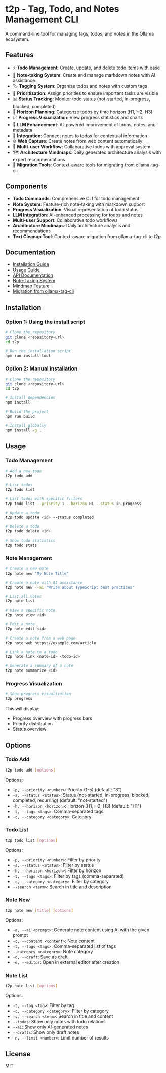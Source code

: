 # t2p - Tag, Todo, and Notes Management CLI

A command-line tool for managing tags, todos, and notes in the Ollama ecosystem.

## Features

- ⚡ **Todo Management**: Create, update, and delete todo items with ease
- 📝 **Note-taking System**: Create and manage markdown notes with AI assistance
- 🏷️ **Tagging System**: Organize todos and notes with custom tags
- 🔢 **Prioritization**: Assign priorities to ensure important tasks are visible
- 📊 **Status Tracking**: Monitor todo status (not-started, in-progress, blocked, completed)
- 🌅 **Horizon Planning**: Categorize todos by time horizon (H1, H2, H3)
- 📈 **Progress Visualization**: View progress statistics and charts
- 🧠 **LLM Enhancement**: AI-powered improvement of todos, notes, and metadata
- 🔗 **Integration**: Connect notes to todos for contextual information
- 🌐 **Web Capture**: Create notes from web content automatically
- 👥 **Multi-user Workflow**: Collaborative todos with approval system
- 🗺️ **Architecture Mindmaps**: Daily generated architecture analysis with expert recommendations
- 🔄 **Migration Tools**: Context-aware tools for migrating from ollama-tag-cli

## Components

- **Todo Commands**: Comprehensive CLI for todo management
- **Note System**: Feature-rich note-taking with markdown support
- **Progress Visualization**: Visual representation of todo status
- **LLM Integration**: AI-enhanced processing for todos and notes
- **Multi-user Support**: Collaborative todo workflows
- **Architecture Mindmaps**: Daily architecture analysis and recommendations
- **Text Cleanup Tool**: Context-aware migration from ollama-tag-cli to t2p

## Documentation

- [Installation Guide](docs/installation.md)
- [Usage Guide](docs/usage.md)
- [API Documentation](docs/api.md)
- [Note-Taking System](docs/note-system.md)
- [Mindmap Feature](docs/mindmap-feature.md)
- [Migration from ollama-tag-cli](docs/text-cleanup-integration.md)

## Installation

### Option 1: Using the install script

```bash
# Clone the repository
git clone <repository-url>
cd t2p

# Run the installation script
npm run install-tool
```

### Option 2: Manual installation

```bash
# Clone the repository
git clone <repository-url>
cd t2p

# Install dependencies
npm install

# Build the project
npm run build

# Install globally
npm install -g .
```

## Usage

### Todo Management

```bash
# Add a new todo
t2p todo add

# List todos
t2p todo list

# List todos with specific filters
t2p todo list --priority 1 --horizon H1 --status in-progress

# Update a todo
t2p todo update <id> --status completed

# Delete a todo
t2p todo delete <id>

# Show todo statistics
t2p todo stats
```

### Note Management

```bash
# Create a new note
t2p note new "My Note Title"

# Create a note with AI assistance
t2p note new --ai "Write about TypeScript best practices"

# List all notes
t2p note list

# View a specific note
t2p note view <id>

# Edit a note
t2p note edit <id>

# Create a note from a web page
t2p note web https://example.com/article

# Link a note to a todo
t2p note link <note-id> <todo-id>

# Generate a summary of a note
t2p note summarize <id>
```

### Progress Visualization

```bash
# Show progress visualization
t2p progress
```

This will display:

- Progress overview with progress bars
- Priority distribution
- Status overview

## Options

### Todo Add

```bash
t2p todo add [options]
```

Options:

- `-p, --priority <number>`: Priority (1-5) (default: "3")
- `-s, --status <status>`: Status (not-started, in-progress, blocked, completed, recurring) (default: "not-started")
- `-h, --horizon <horizon>`: Horizon (H1, H2, H3) (default: "H1")
- `-t, --tags <tags>`: Comma-separated tags
- `-c, --category <category>`: Category

### Todo List

```bash
t2p todo list [options]
```

Options:

- `-p, --priority <number>`: Filter by priority
- `-s, --status <status>`: Filter by status
- `-h, --horizon <horizon>`: Filter by horizon
- `-t, --tags <tags>`: Filter by tags (comma-separated)
- `-c, --category <category>`: Filter by category
- `--search <term>`: Search in title and description

### Note New

```bash
t2p note new [title] [options]
```

Options:

- `-a, --ai <prompt>`: Generate note content using AI with the given prompt
- `-c, --content <content>`: Note content
- `-t, --tags <tags>`: Comma-separated list of tags
- `--category <category>`: Note category
- `-d, --draft`: Save as draft
- `-e, --editor`: Open in external editor after creation

### Note List

```bash
t2p note list [options]
```

Options:

- `-t, --tag <tag>`: Filter by tag
- `-c, --category <category>`: Filter by category
- `-s, --search <term>`: Search in title and content
- `--todos`: Show only notes with todo relations
- `--ai`: Show only AI-generated notes
- `--drafts`: Show only draft notes
- `-n, --limit <number>`: Limit number of results

## License

MIT
